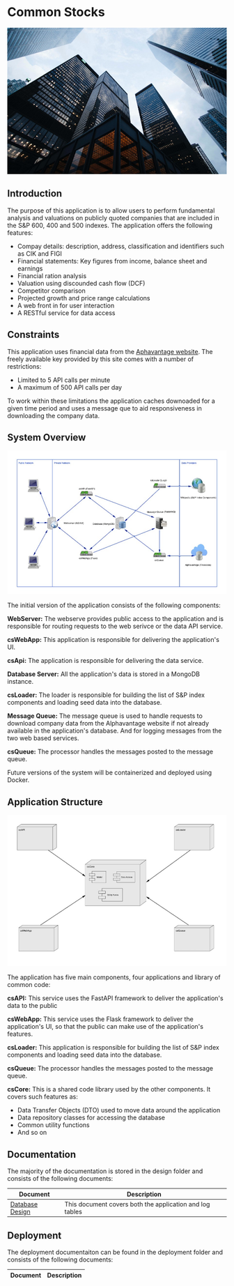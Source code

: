# Common Stocks

![Splash Image](splash.jpg)

## Introduction

The purpose of this application is to allow users to perform fundamental analysis and valuations on publicly quoted 
companies that are included in the S&P 600, 400 and 500 indexes.  The application offers the following features:
- Compay details: description, address, classification and identifiers such as CIK and FIGI
- Financial statements: Key figures from income, balance sheet and earnings
- Financial ration analysis
- Valuation using discounded cash flow (DCF)
- Competitor comparison
- Projected growth and price range calculations
- A web front in for user interaction
- A RESTful service for data access

## Constraints

This application uses financial data from the [Aphavantage website](https://www.alphavantage.co/).  The freely available
key provided by this site comes with a number of restrictions:
- Limited to 5 API calls per minute
- A maximum of 500 API calls per day

To work within these limitations the application caches downoaded for a given time period and uses a message que to aid
responsiveness in downloading the company data.

## System Overview

![System Overview](system_overview.jpg)

The initial version of the application consists of the following components:

**WebServer:** The webserve provides public access to the application and is responsible for routing requests to the 
web serivce or the data API service.

**csWebApp:** This application is responsible for delivering the application's UI.

**csApi:** The application is responsible for delivering the data service.

**Database Server:** All the application's data is stored in a MongoDB instance.

**csLoader:** The loader is responsible for building the list of S&P index components and loading seed data into the
database.

**Message Queue:** The message queue is used to handle requests to download company data from the Alphavantage website
if not already available in the application's database.  And for logging messages from the two web based services.

**csQueue:** The processor handles the messages posted to the message queue.

Future versions of the system will be containerized and deployed using Docker.

## Application Structure

![Application Structure](app_structure.jpg)

The application has five main components, four applications and library of common code:

**csAPI:** This service uses the FastAPI framework to deliver the application's data to the public

**csWebApp:** This service uses the Flask framework to deliver the application's UI, so that the public can make use
of the application's features.

**csLoader:** This application is responsible for building the list of S&P index components and loading seed data into 
the database.

**csQueue:** The processor handles the messages posted to the message queue.

**csCore:** This is a shared code library used by the other components.  It covers such features as:
- Data Transfer Objects (DTO) used to move data around the application
- Data repository classes for accessing the database
- Common utility functions
- And so on

## Documentation

The majority of the documentation is stored in the design folder and consists of the following documents:

| Document                              | Description                                              |
|---------------------------------------|----------------------------------------------------------|
| [Database Design](design/database.md) | This document covers both the application and log tables |


## Deployment

The deployment documentaiton can be found in the deployment folder and consists of the following documents:

| Document | Description |
|----------|-------------|